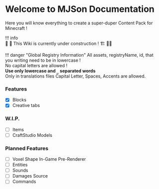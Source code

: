 # Welcome to MJSon Documentation

Here you will know everything to create a super-duper Content Pack for Minecraft !

!!! info  
    👷 🚧 This Wiki is currently under construction ! 🏗️ 👷‍♀️

!!! danger "Global Registry Information" 
    All assets, registryName, id, that you writing need to be in lowercase !  
    No capital letters are allowed !  
    **Use only lowercase and `_` separated words**  
    Only in translations files Capital Letter, Spaces, Accents are allowed.

### Features

- [x] Blocks
- [x] Creative tabs

### W.I.P.

- [ ] Items
- [ ] CraftStudio Models

### Planned Features

- [ ] Voxel Shape In-Game Pre-Renderer
- [ ] Entities
- [ ] Sounds
- [ ] Damages Source
- [ ] Commands

